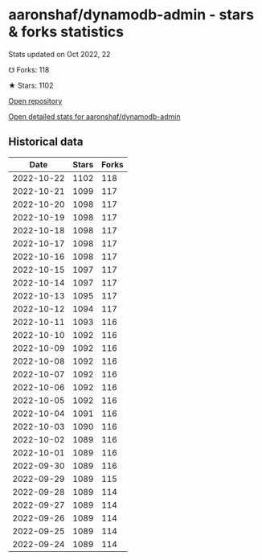 # aaronshaf/dynamodb-admin - stars & forks statistics

Stats updated on Oct 2022, 22

☋ Forks: 118

★ Stars: 1102

[Open repository](https://github.com/aaronshaf/dynamodb-admin)

[Open detailed stats for aaronshaf/dynamodb-admin](https://reviewgithub.com/rep/aaronshaf/dynamodb-admin)

## Historical data
| Date | Stars | Forks |
|------|-------|-------|
| 2022-10-22 | 1102 | 118 | 
| 2022-10-21 | 1099 | 117 | 
| 2022-10-20 | 1098 | 117 | 
| 2022-10-19 | 1098 | 117 | 
| 2022-10-18 | 1098 | 117 | 
| 2022-10-17 | 1098 | 117 | 
| 2022-10-16 | 1098 | 117 | 
| 2022-10-15 | 1097 | 117 | 
| 2022-10-14 | 1097 | 117 | 
| 2022-10-13 | 1095 | 117 | 
| 2022-10-12 | 1094 | 117 | 
| 2022-10-11 | 1093 | 116 | 
| 2022-10-10 | 1092 | 116 | 
| 2022-10-09 | 1092 | 116 | 
| 2022-10-08 | 1092 | 116 | 
| 2022-10-07 | 1092 | 116 | 
| 2022-10-06 | 1092 | 116 | 
| 2022-10-05 | 1092 | 116 | 
| 2022-10-04 | 1091 | 116 | 
| 2022-10-03 | 1090 | 116 | 
| 2022-10-02 | 1089 | 116 | 
| 2022-10-01 | 1089 | 116 | 
| 2022-09-30 | 1089 | 116 | 
| 2022-09-29 | 1089 | 115 | 
| 2022-09-28 | 1089 | 114 | 
| 2022-09-27 | 1089 | 114 | 
| 2022-09-26 | 1089 | 114 | 
| 2022-09-25 | 1089 | 114 | 
| 2022-09-24 | 1089 | 114 | 


